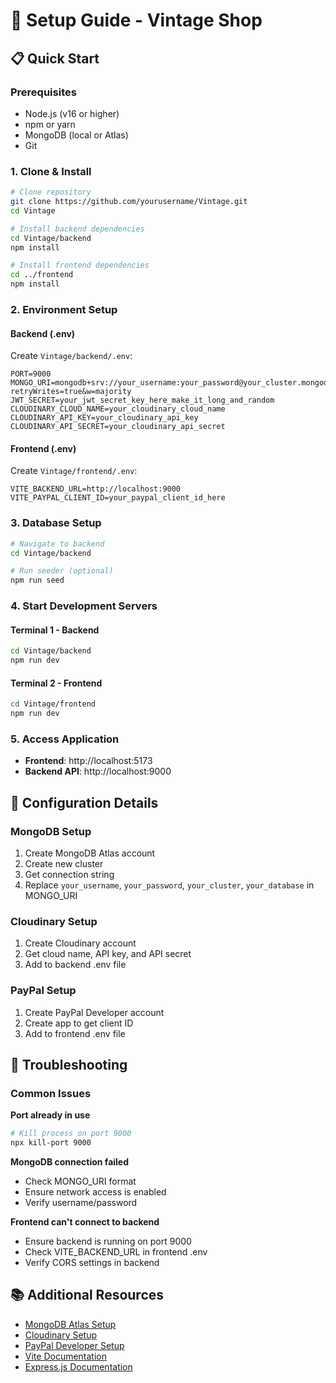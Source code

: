 # 🚀 Setup Guide - Vintage Shop

## 📋 Quick Start

### Prerequisites

- Node.js (v16 or higher)
- npm or yarn
- MongoDB (local or Atlas)
- Git

### 1. Clone & Install

```bash
# Clone repository
git clone https://github.com/yourusername/Vintage.git
cd Vintage

# Install backend dependencies
cd Vintage/backend
npm install

# Install frontend dependencies
cd ../frontend
npm install
```

### 2. Environment Setup

#### Backend (.env)

Create `Vintage/backend/.env`:

```env
PORT=9000
MONGO_URI=mongodb+srv://your_username:your_password@your_cluster.mongodb.net/your_database?retryWrites=true&w=majority
JWT_SECRET=your_jwt_secret_key_here_make_it_long_and_random
CLOUDINARY_CLOUD_NAME=your_cloudinary_cloud_name
CLOUDINARY_API_KEY=your_cloudinary_api_key
CLOUDINARY_API_SECRET=your_cloudinary_api_secret
```

#### Frontend (.env)

Create `Vintage/frontend/.env`:

```env
VITE_BACKEND_URL=http://localhost:9000
VITE_PAYPAL_CLIENT_ID=your_paypal_client_id_here
```

### 3. Database Setup

```bash
# Navigate to backend
cd Vintage/backend

# Run seeder (optional)
npm run seed
```

### 4. Start Development Servers

#### Terminal 1 - Backend

```bash
cd Vintage/backend
npm run dev
```

#### Terminal 2 - Frontend

```bash
cd Vintage/frontend
npm run dev
```

### 5. Access Application

- **Frontend**: http://localhost:5173
- **Backend API**: http://localhost:9000

## 🔧 Configuration Details

### MongoDB Setup

1. Create MongoDB Atlas account
2. Create new cluster
3. Get connection string
4. Replace `your_username`, `your_password`, `your_cluster`, `your_database` in MONGO_URI

### Cloudinary Setup

1. Create Cloudinary account
2. Get cloud name, API key, and API secret
3. Add to backend .env file

### PayPal Setup

1. Create PayPal Developer account
2. Create app to get client ID
3. Add to frontend .env file

## 🐛 Troubleshooting

### Common Issues

**Port already in use**

```bash
# Kill process on port 9000
npx kill-port 9000
```

**MongoDB connection failed**

- Check MONGO_URI format
- Ensure network access is enabled
- Verify username/password

**Frontend can't connect to backend**

- Ensure backend is running on port 9000
- Check VITE_BACKEND_URL in frontend .env
- Verify CORS settings in backend

## 📚 Additional Resources

- [MongoDB Atlas Setup](https://docs.atlas.mongodb.com/getting-started/)
- [Cloudinary Setup](https://cloudinary.com/documentation/node_integration)
- [PayPal Developer Setup](https://developer.paypal.com/docs/)
- [Vite Documentation](https://vitejs.dev/)
- [Express.js Documentation](https://expressjs.com/)
